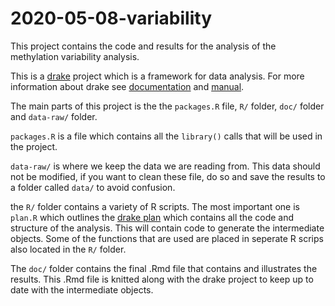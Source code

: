 
# 2020-05-08-variability

<!-- badges: start -->
<!-- badges: end -->

This project contains the code and results for the analysis of the methylation variability analysis.

This is a [drake](https://github.com/ropensci/drake) project which is a framework for data analysis. For more information about drake see [documentation](https://docs.ropensci.org/drake/) and [manual](https://books.ropensci.org/drake/).

The main parts of this project is the the `packages.R` file, `R/` folder, `doc/` folder and `data-raw/` folder.

`packages.R` is a file which contains all the `library()` calls that will be used in the project.

`data-raw/` is where we keep the data we are reading from. This data should not be modified, if you want to clean these file, do so and save the results to a folder called `data/` to avoid confusion.

the `R/` folder contains a variety of R scripts. The most important one is `plan.R` which outlines the [drake plan](https://books.ropensci.org/drake/plans.html) which contains all the code and structure of the analysis. This will contain code to generate the intermediate objects. Some of the functions that are used are placed in seperate R scrips also located in the `R/` folder.

The `doc/` folder contains the final .Rmd file that contains and illustrates the results. This .Rmd file is knitted along with the drake project to keep up to date with the intermediate objects.
